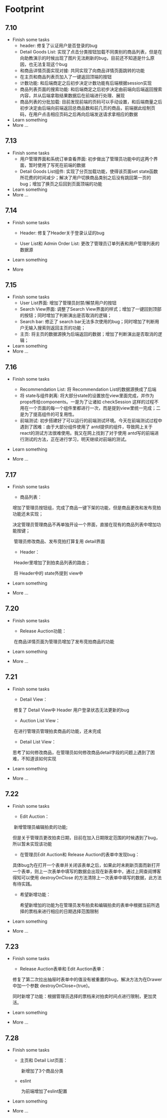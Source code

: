 # Footprint

## 7.10


* Finish some tasks
  - header: 修复了认证用户是否登录的bug
  - Detail Goods List: 实现了点击分类按钮加载不同类别的商品列表，但是在向助教演示的时候出现了图片无法刷新的bug，目前还不知道是什么原因，也无法复现这个bug
  - 和商品详情页面实现对接: 共同实现了向商品详情页面跳转的功能
  - 在主页和商品列表页加入了一键返回顶端的按钮
  - 计数功能: 和后端商定之后初步决定计数功能有后端根据session实现
  - 商品列表页面的搜索功能: 和后端商定之后初步决定由前端向后端返回搜索内容，并从后端拿取结果数据后在前端进行处理、展现
  - 商品列表的分批加载: 目前发现前端的页码可以手动设置，和后端商量之后初步决定由后端向前端返回总商品数和前几页的商品，前端据此绘制页码，在用户点击相应页码之后再向后端发送请求拿相应的数据
* Learn something
* More ...

## 7.13

* Finish some tasks
  - 用户管理界面和系统订单查看界面: 初步做出了管理员功能中的这两个界面，暂时使用了写死在前端的数据
  - Detail Goods List组件: 实现了分页加载功能，使得该页面set state函数所花费的时间减少；解决了用户切换商品类别之后没有跳回第一页的bug；增加了换页之后回到页面顶端的功能
* Learn something
* More ...

## 7.14

* Finish some tasks

  - Header: 修复了Header关于登录认证的bug

  - User List和 Admin Order List: 更改了管理员订单列表和用户管理列表的数据源

* Learn something

* More 


## 7.15

* Finish some tasks
  - User List界面: 增加了管理员封禁/解禁用户的按钮
  - Search View界面: 调整了Search View界面的样式；增加了一键回到顶部的按钮；同时增加了判断演出是否取消的逻辑；
  - Search bar: 修正了 search bar无法多次使用的bug；同时增加了判断用户无输入搜索则返回主页的功能；
  - 主页: 将主页的数据源换为后端返回的数据；增加了判断演出是否取消的逻辑；
* Learn something
* More ...

## 7.16

* Finish some tasks

  -  Recommendation List: 将 Recommendation List的数据源换成了后端
  -  将 state与组件剥离: 将大部分state的设置放在view里面完成，并作为props传给components。一是为了让诸如 checkSession 这样的过程不用在一个页面的每一个组件里都进行一次，而是提到view里统一完成；二是为了提高组件的可复用性。
  - 前端测试: 初步搭建好了可以运行的前端测试环境。今天在前端测试过程中遇到了困难：由于大部分组件使用了 antd提供的组件，导致网上关于react的测试方法很难使用。我又在网上找到了对于使用 antd写的前端进行测试的方法，正在进行学习，明天继续对前端的测试。
* Learn something

* More ...

  

## 7.17

  * Finish some tasks
    - 商品列表：
    
    ​               增加了管理员按钮组，完成了商品一键下架的功能，但是商品更改和发布竞拍功能还未实现；
    
    ​	           决定管理员管理商品不再单独开设一个界面，直接在现有的商品列表中增加功能按键；
    
    ​	           管理员修改商品、发布竞拍打算复用 detail界面
    
    - Header：
    
    ​                Header里增加了到拍卖品列表的路由；
    
    ​            	将 Header中的 state外提到 view中
    
  * Learn something

  * More ...

## 7.20

  * Finish some tasks

    - Release Auction功能：

    ​               在商品详情页面为管理员增加了发布竞拍商品的功能

  * Learn something

  * More ...



## 7.21

  * Finish some tasks

    - Detail View：

    ​               修复了 Detail View中 Header 用户登录状态无法更新的bug

    - Auction List View：

    ​                在进行管理员管理拍卖商品的功能，还未完成

    - Detail List View：

    ​       	     思考了如何修改商品，在管理员如何修改商品detail字段的问题上遇到了困难，不知道该如何实现

  * Learn something

  * More ...

## 7.22

  * Finish some tasks

    - Edit Auction：

    ​               新增管理员编辑拍卖的功能;

    ​	            但是关于管理员更改拍卖日期，目前在加入日期限定范围的时候遇到了bug，所以暂未实现该功能

    - 在管理员Edit Auction和 Release Auction的表单中发现bug：

    ​               具体bug为在打开一个表单并关闭该表单之后，如果此时未刷新页面而新打开一个表单，则上一次表单中填写的数据会出现在新表单中，通过上网查阅博客得知可以使用 destroyOnClose 的方法清除上一次表单中填写的数据，此方法有待实践。

    - 希望新增功能：

      希望新增加的功能为在管理员发布拍卖和编辑拍卖的表单中根据当前所选择的票档来进行相应的日期选择范围限制

  * Learn something

  * More ...

## 7.23

  * Finish some tasks

    - Release Auction表单和 Edit Auction表单：

    ​              	修复了第二次拉出抽屉时表单中的值没有被重置的bug，解决方法为在Drawer中加一个参数             destroyOnClose={true}。

    ​	同时新增了功能：根据管理员选择的票档来对拍卖时间点进行限制，更加灵活。

  * Learn something

  * More ...

## 7.28

- Finish some tasks

  - 主页和 Detail List页面：

    ​	新增加了3个商品分类

  - eslint

    ​	为前端增加了eslint配置

- Learn something

- More ...
